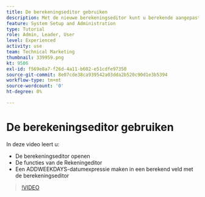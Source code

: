 ```yaml
---
title: De berekeningseditor gebruiken
description: Met de nieuwe berekeningseditor kunt u berekende aangepaste velden gemakkelijker dan ooit maken.
feature: System Setup and Administration
type: Tutorial
role: Admin, Leader, User
level: Experienced
activity: use
team: Technical Marketing
thumbnail: 339959.png
kt: 9506
exl-id: f569e8a7-f26d-4a11-b602-e51cdfe97350
source-git-commit: 8e07cde38ca939542a03dda2b520c90d1e3b5394
workflow-type: tm+mt
source-wordcount: '0'
ht-degree: 0%

---
```


# De berekeningseditor gebruiken

In deze video leert u:

* De berekeningseditor openen
* De functies van de Rekeningeditor
* Een ADDWEEKDAYS-datumexpressie maken in een berekend veld met de berekeningseditor

>[!VIDEO](https://video.tv.adobe.com/v/339959/?quality=12)
